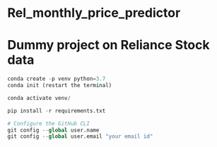 # Rel_monthly_price_predictor
# Dummy project on Reliance Stock data

```py
conda create -p venv python=3.7
conda init (restart the terminal)

conda activate venv/

pip install -r requirements.txt

# Configure the GitHub CLI
git config --global user.name
git config --global user.email "your email id"


```
